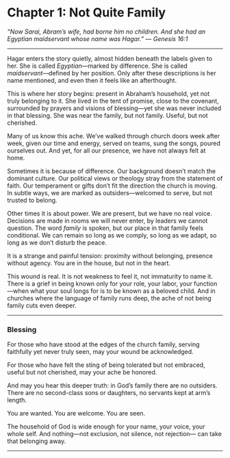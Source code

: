 # Chapter 1: Not Quite Family

*“Now Sarai, Abram’s wife, had borne him no children. And she had an Egyptian maidservant whose name was Hagar.”*
— *Genesis 16:1*

---

Hagar enters the story quietly, almost hidden beneath the labels given to her. She is called *Egyptian*—marked by difference. She is called *maidservant*—defined by her position. Only after these descriptions is her name mentioned, and even then it feels like an afterthought.

This is where her story begins: present in Abraham’s household, yet not truly belonging to it. She lived in the tent of promise, close to the covenant, surrounded by prayers and visions of blessing—yet she was never included in that blessing. She was near the family, but not family. Useful, but not cherished.

Many of us know this ache. We’ve walked through church doors week after week, given our time and energy, served on teams, sung the songs, poured ourselves out. And yet, for all our presence, we have not always felt at home.

Sometimes it is because of difference. Our background doesn’t match the dominant culture. Our political views or theology stray from the statement of faith. Our temperament or gifts don’t fit the direction the church is moving. In subtle ways, we are marked as outsiders—welcomed to serve, but not trusted to belong.

Other times it is about power. We are present, but we have no real voice. Decisions are made in rooms we will never enter, by leaders we cannot question. The word *family* is spoken, but our place in that family feels conditional. We can remain so long as we comply, so long as we adapt, so long as we don’t disturb the peace.

It is a strange and painful tension: proximity without belonging, presence without agency. You are in the house, but not in the heart.

This wound is real. It is not weakness to feel it, not immaturity to name it. There is a grief in being known only for your role, your labor, your function—when what your soul longs for is to be known as a beloved child. And in churches where the language of family runs deep, the ache of not being family cuts even deeper.

---

### Blessing

For those who have stood at the edges of the church family,
serving faithfully yet never truly seen,
may your wound be acknowledged.

For those who have felt the sting of being tolerated but not embraced,
useful but not cherished,
may your ache be honored.

And may you hear this deeper truth:
in God’s family there are no outsiders.
There are no second-class sons or daughters,
no servants kept at arm’s length.

You are wanted.
You are welcome.
You are seen.

The household of God is wide enough for your name,
your voice, your whole self.
And nothing—not exclusion, not silence, not rejection—
can take that belonging away.

---
